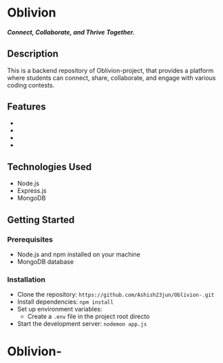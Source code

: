 # Oblivion

##### Connect, Collaborate, and Thrive Together.

## Description

This is a backend repository of Oblivion-project, that provides a platform where students can connect, share, collaborate, and engage with various coding contests.

## Features

- 
- 
- 
- 

## Technologies Used

- Node.js
- Express.js
- MongoDB

## Getting Started

### Prerequisites

- Node.js and npm installed on your machine
- MongoDB database

### Installation

- Clone the repository: `https://github.com/Ashish23jun/Oblivion-.git`
- Install dependencies: `npm install`
- Set up environment variables:
  - Create a `.env` file in the project root directo
- Start the development server: `nodemon app.js`
# Oblivion-
